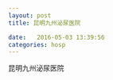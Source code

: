 ```yaml
--- 
layout: post 
title: 昆明九州泌尿医院

date:   2016-05-03 13:39:56 
categories: hosp 
--- 
```

   
昆明九州泌尿医院
